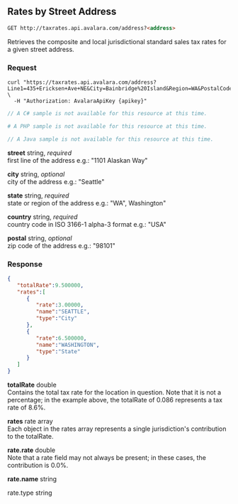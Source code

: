 ## Rates by Street Address
```html
GET http://taxrates.api.avalara.com/address?<address>
```

Retrieves the composite and local jurisdictional standard sales tax rates for a given street address.

### Request

```shell
curl "https://taxrates.api.avalara.com/address?Line1=435+Ericksen+Ave+NE&City=Bainbridge%20Island&Region=WA&PostalCode=98110" \
  -H "Authorization: AvalaraApiKey {apikey}"
```

```csharp
// A C# sample is not available for this resource at this time.

```

```php
# A PHP sample is not available for this resource at this time.

```

```java
// A Java sample is not available for this resource at this time.

```

**street** string, *required*   
first line of the address e.g.: "1101 Alaskan Way" 

**city** string, *optional*    
city of the address e.g.: "Seattle"

**state** string, *required*  
state  or region of the address e.g.: "WA", Washington"

**country** string, *required*  
country code in ISO 3166-1 alpha-3 format e.g.: "USA"
    
**postal** string, *optional*  
zip code of the address e.g.: "98101"


### Response

```json
{ 
   "totalRate":9.500000,
   "rates":[ 
      { 
         "rate":3.00000,
         "name":"SEATTLE",
         "type":"City"
      },
      { 
         "rate":6.500000,
         "name":"WASHINGTON",
         "type":"State"
      }
   ]
}
```

**totalRate** double  
Contains the total tax rate for the location in question. Note that it is not a percentage; in the example above, the totalRate of 0.086 represents a tax rate of 8.6%.

**rates** rate array  
Each object in the rates array represents a single jurisdiction's contribution to the totalRate.

**rate.rate** double  
Note that a rate field may not always be present; in these cases, the contribution is 0.0%.

**rate.name** string

rate.type string  
